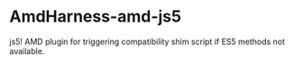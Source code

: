 AmdHarness-amd-js5
==================

js5! AMD plugin for triggering compatibility shim script if ES5 methods not available.
